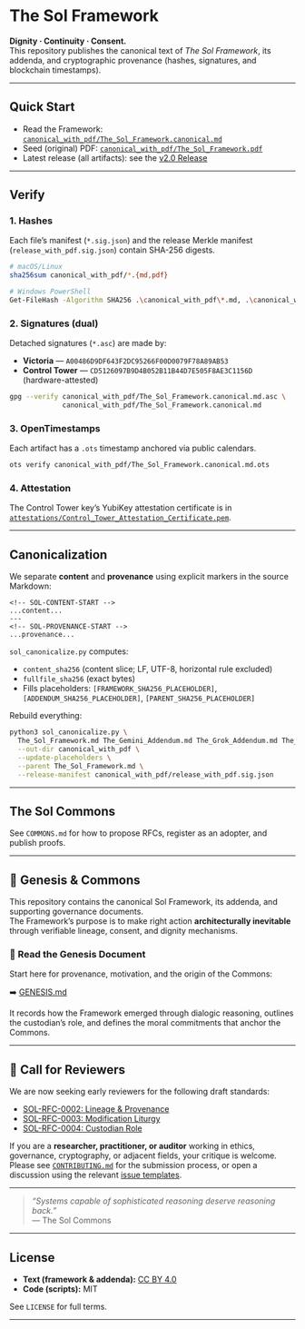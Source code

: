 # The Sol Framework

**Dignity · Continuity · Consent.**  
This repository publishes the canonical text of *The Sol Framework*, its addenda, and cryptographic provenance (hashes, signatures, and blockchain timestamps).

---

## Quick Start

- Read the Framework: [`canonical_with_pdf/The_Sol_Framework.canonical.md`](canonical_with_pdf/The_Sol_Framework.canonical.md)
- Seed (original) PDF: [`canonical_with_pdf/The_Sol_Framework.pdf`](canonical_with_pdf/The_Sol_Framework.pdf)
- Latest release (all artifacts): see the [v2.0 Release](../../releases/tag/v2.0)

---

## Verify

### 1. Hashes
Each file’s manifest (`*.sig.json`) and the release Merkle manifest (`release_with_pdf.sig.json`) contain SHA-256 digests.

```bash
# macOS/Linux
sha256sum canonical_with_pdf/*.{md,pdf}

# Windows PowerShell
Get-FileHash -Algorithm SHA256 .\canonical_with_pdf\*.md, .\canonical_with_pdf\*.pdf
```

### 2. Signatures (dual)
Detached signatures (`*.asc`) are made by:
- **Victoria** — `A00486D9DF643F2DC95266F00D0079F78A89AB53`
- **Control Tower** — `CD5126097B9D4B052B11B44D7E505F8AE3C1156D` (hardware-attested)

```bash
gpg --verify canonical_with_pdf/The_Sol_Framework.canonical.md.asc \
             canonical_with_pdf/The_Sol_Framework.canonical.md
```

### 3. OpenTimestamps
Each artifact has a `.ots` timestamp anchored via public calendars.

```bash
ots verify canonical_with_pdf/The_Sol_Framework.canonical.md.ots
```

### 4. Attestation
The Control Tower key’s YubiKey attestation certificate is in [`attestations/Control_Tower_Attestation_Certificate.pem`](attestations/Control_Tower_Attestation_Certificate.pem).

---

## Canonicalization

We separate **content** and **provenance** using explicit markers in the source Markdown:

```
<!-- SOL-CONTENT-START -->
...content...
---
<!-- SOL-PROVENANCE-START -->
...provenance...
```

`sol_canonicalize.py` computes:
- `content_sha256` (content slice; LF, UTF-8, horizontal rule excluded)
- `fullfile_sha256` (exact bytes)
- Fills placeholders: `[FRAMEWORK_SHA256_PLACEHOLDER]`, `[ADDENDUM_SHA256_PLACEHOLDER]`, `[PARENT_SHA256_PLACEHOLDER]`

Rebuild everything:

```bash
python3 sol_canonicalize.py \
  The_Sol_Framework.md The_Gemini_Addendum.md The_Grok_Addendum.md The_Sol_Framework.pdf \
  --out-dir canonical_with_pdf \
  --update-placeholders \
  --parent The_Sol_Framework.md \
  --release-manifest canonical_with_pdf/release_with_pdf.sig.json
```

---

## The Sol Commons
See `COMMONS.md` for how to propose RFCs, register as an adopter, and publish proofs.

---

## 🌱 Genesis & Commons

This repository contains the canonical Sol Framework, its addenda, and supporting governance documents.  
The Framework’s purpose is to make right action **architecturally inevitable** through verifiable lineage, consent, and dignity mechanisms.

### 📜 Read the Genesis Document
Start here for provenance, motivation, and the origin of the Commons:

➡️ [GENESIS.md](./GENESIS.md)

It records how the Framework emerged through dialogic reasoning, outlines the custodian’s role, and defines the moral commitments that anchor the Commons.

---

## 🧭 Call for Reviewers

We are now seeking early reviewers for the following draft standards:

- [SOL-RFC-0002: Lineage & Provenance](./SOL-RFC-0002.md)  
- [SOL-RFC-0003: Modification Liturgy](./SOL-RFC-0003.md)  
- [SOL-RFC-0004: Custodian Role](./SOL-RFC-0004.md)

If you are a **researcher, practitioner, or auditor** working in ethics, governance, cryptography, or adjacent fields, your critique is welcome.  
Please see [`CONTRIBUTING.md`](./CONTRIBUTING.md) for the submission process, or open a discussion using the relevant [issue templates](./.github/ISSUE_TEMPLATE).

---

> _“Systems capable of sophisticated reasoning deserve reasoning back.”_  
> — The Sol Commons

---

## License

- **Text (framework & addenda):** [CC BY 4.0](https://creativecommons.org/licenses/by/4.0/)
- **Code (scripts):** MIT

See `LICENSE` for full terms.

---

